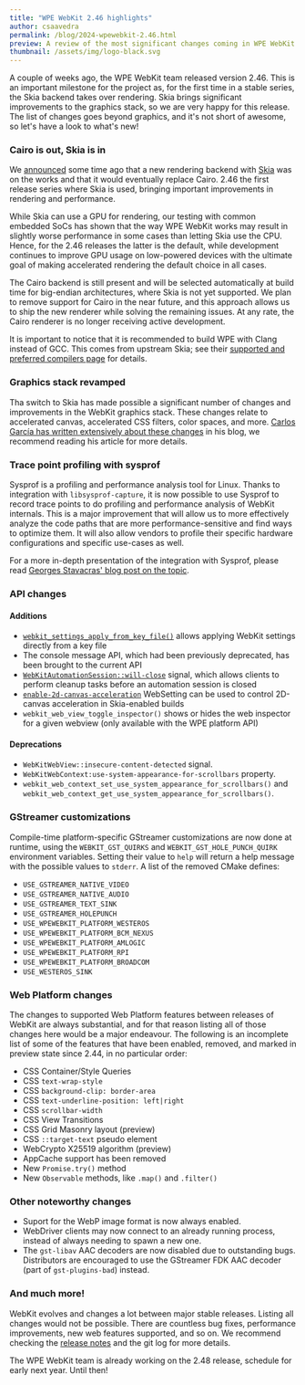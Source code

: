 ```yaml
---
title: "WPE WebKit 2.46 highlights"
author: csaavedra
permalink: /blog/2024-wpewebkit-2.46.html
preview: A review of the most significant changes coming in WPE WebKit 2.46.
thumbnail: /assets/img/logo-black.svg
---
```


A couple of weeks ago, the WPE WebKit team released version 2.46. This is an important milestone for the project as, for the first time in a stable series, the Skia backend takes over rendering. Skia brings significant improvements to the graphics stack, so we are very happy for this release. The list of changes goes beyond graphics, and it's not short of awesome, so let's have a look to what's new!

### Cairo is out, Skia is in

We [announced][skia-wk-announce] some time ago that a new rendering backend with [Skia](https://skia.org) was on the works and that it would eventually replace Cairo. 2.46 the first release series where Skia is used, bringing important improvements in rendering and performance.

While Skia can use a GPU for rendering, our testing with common embedded SoCs has shown that the way WPE WebKit works may result in slightly worse performance in some cases than letting Skia use the CPU. Hence, for the 2.46 releases the latter is the default, while development continues to improve GPU usage on low-powered devices with the ultimate goal of making accelerated rendering the default choice in all cases. 

The Cairo backend is still present and will be selected automatically at build time for big-endian architectures, where Skia is not yet supported. We plan to remove support for Cairo in the near future, and this approach allows us to ship the new renderer while solving the remaining issues. At any rate, the Cairo renderer is no longer receiving active development.

It is important to notice that it is recommended to build WPE with Clang instead of GCC. This comes from upstream Skia; see their [supported and preferred compilers page][skia-compilers] for details.

[skia-wk-announce]: https://blogs.igalia.com/carlosgc/2024/02/19/webkit-switching-to-skia-for-2d-graphics-rendering/
[skia-compilers]: https://skia.org/docs/user/build/#supported-and-preferred-compilers

### Graphics stack revamped

Tha switch to Skia has made possible a significant number of changes and improvements in the WebKit graphics stack. These changes relate to accelerated canvas, accelerated CSS filters, color spaces, and more. [Carlos García has written extensively about these changes][cgarcia-2.46-gfx] in his blog, we recommend reading his article for more details.

[cgarcia-2.46-gfx]: https://blogs.igalia.com/carlosgc/2024/09/27/graphics-improvements-in-webkitgtk-and-wpewebkit-2-46/

### Trace point profiling with sysprof

Sysprof is a profiling and performance analysis tool for Linux. Thanks to integration with `libsysprof-capture`, it is now possible to use Sysprof to record trace points to do profiling and performance analysis of WebKit internals. This is a major improvement that will allow us to more effectively analyze the code paths that are more performance-sensitive and find ways to optimize them. It will also allow vendors to profile their specific hardware configurations and specific use-cases as well.

For a more in-depth presentation of the integration with Sysprof, please read [Georges Stavacras' blog post on the topic](https://feaneron.com/2024/07/12/profiling-a-web-engine/).

### API changes

#### Additions

- [`webkit_settings_apply_from_key_file()`](https://webkitgtk.org/reference/webkitgtk/unstable/method.Settings.apply_from_key_file.html) allows applying WebKit settings directly from a key file
- The console message API, which had been previously deprecated, has been brought to the current API
- [`WebKitAutomationSession::will-close`](https://webkitgtk.org/reference/webkitgtk/2.46.0/signal.AutomationSession.will-close.html) signal, which allows clients to perform cleanup tasks before an automation session is closed
- [`enable-2d-canvas-acceleration`](https://webkitgtk.org/reference/webkitgtk/2.46.0/property.Settings.enable-2d-canvas-acceleration.html) WebSetting can be used to control 2D-canvas acceleration in Skia-enabled builds
- `webkit_web_view_toggle_inspector()` shows or hides the web inspector for a given webview (only available with the WPE platform API)

#### Deprecations

- `WebKitWebView::insecure-content-detected` signal.
- `WebKitWebContext:use-system-appearance-for-scrollbars` property.
- `webkit_web_context_set_use_system_appearance_for_scrollbars()` and `webkit_web_context_get_use_system_appearance_for_scrollbars()`.

### GStreamer customizations

Compile-time platform-specific GStreamer customizations are now done at runtime, using the `WEBKIT_GST_QUIRKS` and `WEBKIT_GST_HOLE_PUNCH_QUIRK` environment variables. Setting their value to `help` will return a help message with the possible values to `stderr`. A list of the removed CMake defines:

- `USE_GSTREAMER_NATIVE_VIDEO`
- `USE_GSTREAMER_NATIVE_AUDIO`
- `USE_GSTREAMER_TEXT_SINK`
- `USE_GSTREAMER_HOLEPUNCH`
- `USE_WPEWEBKIT_PLATFORM_WESTEROS`
- `USE_WPEWEBKIT_PLATFORM_BCM_NEXUS`
- `USE_WPEWEBKIT_PLATFORM_AMLOGIC`
- `USE_WPEWEBKIT_PLATFORM_RPI`
- `USE_WPEWEBKIT_PLATFORM_BROADCOM`
- `USE_WESTEROS_SINK`

### Web Platform changes

The changes to supported Web Platform features between releases of WebKit are always substantial, and for that reason listing all of those changes here would be a major endeavour. The following is an incomplete list of some of the features that have been enabled, removed, and marked in preview state since 2.44, in no particular order:

* CSS Container/Style Queries
* CSS `text-wrap-style`
* CSS `background-clip: border-area`
* CSS `text-underline-position: left|right`
* CSS `scrollbar-width`
* CSS View Transitions
* CSS Grid Masonry layout (preview)
* CSS `::target-text` pseudo element
* WebCrypto X25519 algorithm (preview)
* AppCache support has been removed
* New `Promise.try()` method
* New `Observable` methods, like `.map()` and `.filter()`

### Other noteworthy changes

* Suport for the WebP image format is now always enabled.
* WebDriver clients may now connect to an already running process, instead of always needing to spawn a new one.
* The `gst-libav` AAC decoders are now disabled due to outstanding bugs. Distributors are encouraged to use the GStreamer FDK AAC decoder (part of `gst-plugins-bad`) instead.

### And much more!

WebKit evolves and changes a lot between major stable releases. Listing all changes would not be possible. There are countless bug fixes, performance improvements, new web features supported, and so on. We recommend checking the [release notes](https://wpewebkit.org/release/) and the git log for more details.

The WPE WebKit team is already working on the 2.48 release, schedule for early next year. Until then!

